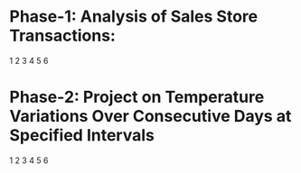 # Phase-1: Analysis of Sales Store Transactions:
1
2
3
4
5
6

# Phase-2: Project on Temperature Variations Over Consecutive Days at Specified Intervals
1
2
3
4
5
6
